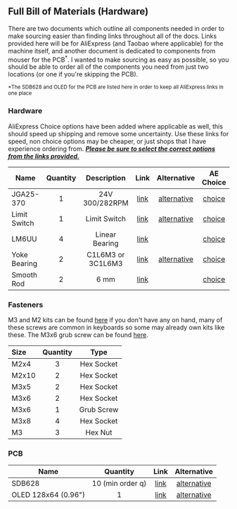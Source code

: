 ## Full Bill of Materials (Hardware)

There are two documents which outline all components needed in order to make sourcing easier than finding links throughout all of the docs. Links provided here will be for AliExpress (and Taobao where applicable) for the machine itself, and another document is dedicated to components from mouser for the PCB<sup>*</sup>. I wanted to make sourcing as easy as possible, so you should be able to order all of the components you need from just two locations (or one if you're skipping the PCB).

<sub>*The SDB628 and OLED for the PCB are listed here in order to keep all AliExpress links in one place</sub>

### Hardware

AliExpress Choice options have been added where applicable as well, this should speed up shipping and remove some uncertainty. Use these links for speed, non choice options may be cheaper, or just shops that I have experience ordering from. <u>***Please be sure to select the correct options from the links provided.***</u>

| **Name**     | **Quantity** | **Description**   | **Link**                                                      | **Alternative**                                                                                 | AE Choice                                                       |
| ------------ |:------------:|:-----------------:|:-------------------------------------------------------------:|:-----------------------------------------------------------------------------------------------:|:---------------------------------------------------------------:|
| JGA25-370    | 1            | 24V 300/282RPM    | [link](https://www.aliexpress.com/i/32987942205.html)         | [alternative](https://item.taobao.com/item.htm?id=691467377622)                                 | [choice](www.aliexpress.com/item/1005006534148010.html)         |
| Limit Switch | 1            | Limit Switch      | [link](https://www.aliexpress.com/item/1005005708872538.html) | [alternative](https://www.lcsc.com/product-detail/Microswitches_Omron-Electronics_C231399.html) | [choice](https://www.aliexpress.com/item/1005005708872538.html) |
| LM6UU        | 4            | Linear Bearing    | [link](https://www.aliexpress.com/item/1005004774546723.html) |                                                                                                 | [choice](https://www.aliexpress.com/item/4000909626059.html)    |
| Yoke Bearing | 2            | C1L6M3 or 3C1L6M3 | [link](https://www.aliexpress.com/item/1005005223529401.html) | [alternative](https://item.taobao.com/item.htm?id=672727759613)                                 | [choice](www.aliexpress.com/item/1005002584715570.html)         |
| Smooth Rod   | 2            | 6 mm              | [link](https://www.aliexpress.com/item/1005006293171727.html) |                                                                                                 | [choice](https://www.aliexpress.com/item/1005001380920260.html) |

### Fasteners

M3 and M2 kits can be found [here](https://www.aliexpress.com/item/1005005999729125.html) if you don't have any on hand, many of these screws are common in keyboards so some may already own kits like these. The M3x6 grub screw can be found [here](https://www.aliexpress.com/item/1005003125436106.html). 

| Size  | Quantity | Type       |
|:----- |:--------:|:----------:|
| M2x4  | 3        | Hex Socket |
| M2x10 | 2        | Hex Socket |
| M3x5  | 2        | Hex Socket |
| M3x6  | 2        | Hex Socket |
| M3x6  | 1        | Grub Screw |
| M3x8  | 4        | Hex Socket |
| M3    | 3        | Hex Nut    |

### PCB

| Name                | Quantity         | Link                                                          | Alternative                                                     |
| ------------------- |:----------------:|:-------------------------------------------------------------:|:---------------------------------------------------------------:|
| SDB628              | 10 (min order q) | [link](https://www.aliexpress.com/item/1005001682782080.html) | [alternative](https://www.aliexpress.com/item/32868057947.html) |
| OLED 128x64 (0.96") | 1                | [link](https://www.aliexpress.com/item/1005004993682117.html) | [alternative](https://www.aliexpress.com/item/32638662748.html) |


